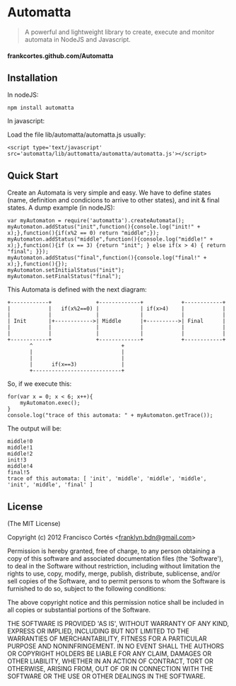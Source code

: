 
# Automatta

 > A powerful and lightweight library to create, execute and monitor automata in NodeJS and Javascript.

#### frankcortes.github.com/Automatta #

## Installation

In nodeJS:

    npm install automatta

In javascript:

Load the file lib/automatta/automatta.js usually:

    <script type='text/javascript' src='automatta/lib/auttomatta/automatta/automatta.js'></script>
 
	
## Quick Start
	
Create an Automata is very simple and easy. We have to define states (name, definition and condicions to arrive to other states), and  init & final states. A dump example (in nodeJS):
   
    var myAutomaton = require('automatta').createAutomata();
    myAutomaton.addStatus("init",function(){console.log("init!" + x);},function(){if(x%2 == 0) return "middle";});
    myAutomaton.addStatus("middle",function(){console.log("middle!" + x);},function(){if (x == 3) {return "init"; } else if(x > 4) { return "final"; }});
    myAutomaton.addStatus("final",function(){console.log("final!" + x);},function(){});
    myAutomaton.setInitialStatus("init");
    myAutomaton.setFinalStatus("final");
	
This Automata is defined with the next diagram:

    +------------+              +-------------+            +------------+
    |            |   if(x%2==0) |             | if(x>4)    |            |
    |            |              |             |            |            |
    | Init       |+------------>| Middle      |+---------->| Final      |
    |            |              |             |            |            |
    |            |              |             |            |            |
    +------------+              +-------------+            +------------+
           ^                            +
           |                            |
           |                            |
           |      if(x==3)              |
           +----------------------------+
	
So, if we execute this:


    for(var x = 0; x < 6; x++){
		myAutomaton.exec();
    }
    console.log("trace of this automata: " + myAutomaton.getTrace());

The output will be:
	
	middle!0
    middle!1
    middle!2
    init!3
    middle!4
    final!5
    trace of this automata: [ 'init', 'middle', 'middle', 'middle', 'init', 'middle', 'final' ]
	

## License 

(The MIT License)

Copyright (c) 2012 Francisco Cort&eacute;s &lt;franklyn.bdn@gmail.com&gt;

Permission is hereby granted, free of charge, to any person obtaining
a copy of this software and associated documentation files (the
'Software'), to deal in the Software without restriction, including
without limitation the rights to use, copy, modify, merge, publish,
distribute, sublicense, and/or sell copies of the Software, and to
permit persons to whom the Software is furnished to do so, subject to
the following conditions:

The above copyright notice and this permission notice shall be
included in all copies or substantial portions of the Software.

THE SOFTWARE IS PROVIDED 'AS IS', WITHOUT WARRANTY OF ANY KIND,
EXPRESS OR IMPLIED, INCLUDING BUT NOT LIMITED TO THE WARRANTIES OF
MERCHANTABILITY, FITNESS FOR A PARTICULAR PURPOSE AND NONINFRINGEMENT.
IN NO EVENT SHALL THE AUTHORS OR COPYRIGHT HOLDERS BE LIABLE FOR ANY
CLAIM, DAMAGES OR OTHER LIABILITY, WHETHER IN AN ACTION OF CONTRACT,
TORT OR OTHERWISE, ARISING FROM, OUT OF OR IN CONNECTION WITH THE
SOFTWARE OR THE USE OR OTHER DEALINGS IN THE SOFTWARE.